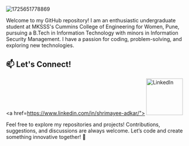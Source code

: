 ![1725651778869](https://github.com/user-attachments/assets/8e793e12-02f2-4aef-88bf-5b410f2cbe7a)


Welcome to my GitHub repository! I am an enthusiastic undergraduate student at MKSSS's Cummins College of Engineering for Women, Pune, pursuing a B.Tech in Information Technology with minors in Information Security Management. I have a passion for coding, problem-solving, and exploring new technologies.




## 📫 **Let's Connect!**
<a href=https://www.linkedin.com/in/shrimayee-adkar/">
    <img src="https://cdn-icons-png.flaticon.com/512/174/174857.png" alt="LinkedIn" width="100"/>
</a>



Feel free to explore my repositories and projects! Contributions, suggestions, and discussions are always welcome. Let’s code and create something innovative together! 🎉

